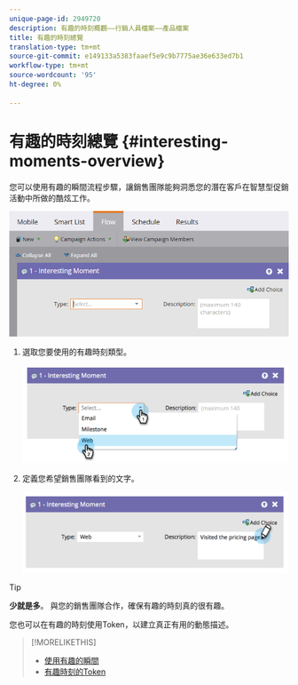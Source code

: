 ```yaml
---
unique-page-id: 2949720
description: 有趣的時刻概觀——行銷人員檔案——產品檔案
title: 有趣的時刻總覽
translation-type: tm+mt
source-git-commit: e149133a5383faaef5e9c9b7775ae36e633ed7b1
workflow-type: tm+mt
source-wordcount: '95'
ht-degree: 0%

---
```



# 有趣的時刻總覽 {#interesting-moments-overview}

您可以使用有趣的瞬間流程步驟，讓銷售團隊能夠洞悉您的潛在客戶在智慧型促銷活動中所做的酷炫工作。

![](assets/image2016-1-27-11-3a1-3a53.png)

1. 選取您要使用的有趣時刻類型。

   ![](assets/image2014-9-23-16-3a30-3a33.png)

1. 定義您希望銷售團隊看到的文字。

   ![](assets/image2014-9-23-16-3a30-3a53.png)

>[!TIP]
>
>**少就是多**。 與您的銷售團隊合作，確保有趣的時刻真的很有趣。

您也可以在有趣的時刻使用Token，以建立真正有用的動態描述。

>[!MORELIKETHIS]
>
>* [使用有趣的瞬間](using-interesting-moments.md)
>* [有趣時刻的Token](tokens-for-interesting-moments.md)

>



